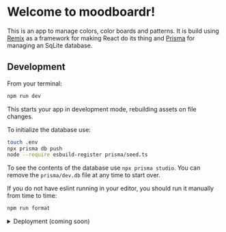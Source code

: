 # Welcome to moodboardr!

This is an app to manage colors, color boards and patterns. It is build using [Remix](https://remix.run/docs) as a framework for making React do its thing and [Prisma](https://www.prisma.io/docs/reference) for managing an SqLite database.

## Development

From your terminal:

```sh
npm run dev
```

This starts your app in development mode, rebuilding assets on file changes.

To initialize the database use:

```sh
touch .env
npx prisma db push
node --require esbuild-register prisma/seed.ts
```

To see the contents of the database use `npx prisma studio`. You can remove the `prisma/dev.db` file at any time to start over.

If you do not have eslint running in your editor, you should run it manually from time to time:

```sh
npm run format
```

<details>

<summary>Deployment (coming soon)</summary>

## Deployment

First, build your app for production:

```sh
npm run build
```

Then run the app in production mode:

```sh
npm start
```

Now you'll need to pick a host to deploy it to.

### DIY

If you're familiar with deploying node applications, the built-in Remix app server is production-ready.

Make sure to deploy the output of `remix build`

- `build/`
- `public/build/`

### Using a Template

When you ran `npx create-remix@latest` there were a few choices for hosting. You can run that again to create a new project, then copy over your `app/` folder to the new project that's pre-configured for your target server.

```sh
cd ..
# create a new project, and pick a pre-configured host
npx create-remix@latest
cd my-new-remix-app
# remove the new project's app (not the old one!)
rm -rf app
# copy your app over
cp -R ../my-old-remix-app/app app
```
</details>